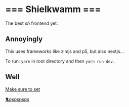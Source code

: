 # === Shielkwamm ===

The best _sh_ frontend yet.

## Annoyingly
This uses frameworks like zimjs and p5, but also nextjs...

To run:
`yarn` in root directory and then `yarn run dev`.

## Well
[Make sure to set](./public/u.json)


[🐈pspspsps](https://www.youtube.com/watch?v=SbyZDq76T74)

